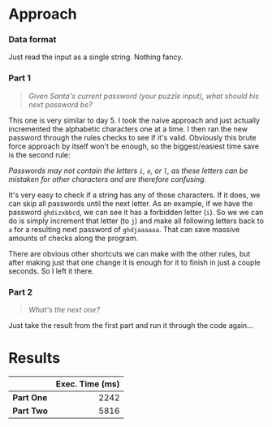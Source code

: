 # Approach
### Data format

Just read the input as a single string. Nothing fancy.

### Part 1
> _Given Santa's current password (your puzzle input), what should his next password be?_

This one is very similar to day 5. I took the naive approach and just actually incremented the alphabetic characters one
at a time. I then ran the new password through the rules checks to see if it's valid.
Obviously this brute force approach by itself won't be enough, so the biggest/easiest time save is the second rule:

_Passwords may not contain the letters `i`, `o`, or `l`, as these letters can be mistaken for other characters and are therefore confusing._

It's very easy to check if a string has any of those characters. If it does, we can skip all passwords until the next letter.
As an example, if we have the password `ghdizxbbcd`, we can see it has a forbidden letter (`i`). So we we can do is simply increment that letter
(to `j`) and make all following letters back to `a` for a resulting next password of `ghdjaaaaaa`. That can save massive amounts
of checks along the program.

There are obvious other shortcuts we can make with the other rules, but after making just that one change it is enough
for it to finish in just a couple seconds. So I left it there.

### Part 2
> _What's the next one?_

Just take the result from the first part and run it through the code again...

# Results

|              | Exec. Time (ms) |
|--------------|----------------:|
| **Part One** |            2242 |
| **Part Two** |            5816 |
